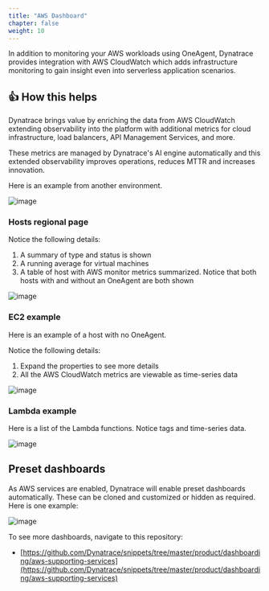 ```yaml
---
title: "AWS Dashboard"
chapter: false
weight: 10
---
```


In addition to monitoring your AWS workloads using OneAgent, Dynatrace provides integration with AWS CloudWatch which adds infrastructure monitoring to gain insight even into serverless application scenarios.

## 👍 How this helps

Dynatrace brings value by enriching the data from AWS CloudWatch extending observability into the platform with additional metrics for cloud infrastructure, load balancers, API Management Services, and more.

These metrics are managed by Dynatrace's AI engine automatically and this extended observability improves operations, reduces MTTR and increases innovation. 

Here is an example from another environment.

![image](/images/lab3-aws-dashboard.png)

### Hosts regional page 

Notice the following details:
1. A summary of type and status is shown
1. A running average for virtual machines
1. A table of host with AWS monitor metrics summarized.  Notice that both hosts with and without an OneAgent are both shown

![image](/images/lab3-host-list.png)

### EC2 example

Here is an example of a host with no OneAgent.

Notice the following details:
1. Expand the properties to see more details
1. All the AWS CloudWatch metrics are viewable as time-series data

![image](/images/lab3-host-detail.png)

### Lambda example

Here is a list of the Lambda functions.  Notice tags and time-series data.

![image](/images/lab3-lambda-list.png)

## Preset dashboards

As AWS services are enabled, Dynatrace will enable preset dashboards automatically.  These can be cloned and customized or hidden as required.  Here is one example:

![image](/images/lab3-preset-dashboard.png)

To see more dashboards, navigate to this repository:
* [https://github.com/Dynatrace/snippets/tree/master/product/dashboarding/aws-supporting-services](https://github.com/Dynatrace/snippets/tree/master/product/dashboarding/aws-supporting-services)  

